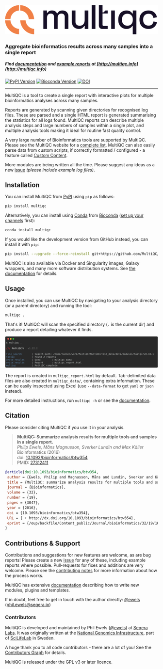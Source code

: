 <h1>
<picture>
  <source media="(prefers-color-scheme: dark)" srcset="https://github.com/MultiQC/MultiQC/raw/main/docs/images/MultiQC_logo_darkbg.png">
  <source media="(prefers-color-scheme: light)" srcset="https://github.com/MultiQC/MultiQC/raw/main/docs/images/MultiQC_logo.png">
  <img src="https://github.com/MultiQC/MultiQC/raw/main/docs/images/MultiQC_logo.png" alt="MultiQC">
</picture>
</h1>

### Aggregate bioinformatics results across many samples into a single report

##### Find [documentation](http://multiqc.info/docs) and [example reports](https://multiqc.info/example-reports/) at [http://multiqc.info](http://multiqc.info)

[![PyPI Version](https://img.shields.io/pypi/v/multiqc)](https://pypi.python.org/pypi/multiqc/)
[![Bioconda Version](https://img.shields.io/conda/v/bioconda/multiqc?label=bioconda)](https://bioconda.github.io/recipes/multiqc/README.html)
[![DOI](https://img.shields.io/badge/DOI-10.1093%2Fbioinformatics%2Fbtw354-red.svg)](http://dx.doi.org/10.1093/bioinformatics/btw354)

---

MultiQC is a tool to create a single report with interactive plots for multiple bioinformatics analyses across many samples.

Reports are generated by scanning given directories for recognised log files.
These are parsed and a single HTML report is generated summarising the statistics
for all logs found. MultiQC reports can describe multiple analysis steps and
large numbers of samples within a single plot, and multiple analysis tools making
it ideal for routine fast quality control.

A very large number of Bioinformatics tools are supported by MultiQC. Please see the MultiQC website for a [complete list](https://multiqc.info/modules/).
MultiQC can also easily parse data from custom scripts, if correctly formatted / configured - a feature called [Custom Content](https://multiqc.info/docs/custom_content/).

More modules are being written all the time. Please suggest any ideas as a new
[issue](https://github.com/MultiQC/MultiQC/issues) _(please include example log files)_.

## Installation

You can install MultiQC from [PyPI](https://pypi.python.org/pypi/multiqc/)
using `pip` as follows:

```bash
pip install multiqc
```

Alternatively, you can install using [Conda](http://anaconda.org/)
from [Bioconda](https://bioconda.github.io/) ([set up your channels](https://bioconda.github.io/#usage) first):

```bash
conda install multiqc
```

If you would like the development version from GitHub instead, you can install it with `pip`:

```bash
pip install --upgrade --force-reinstall git+https://github.com/MultiQC/MultiQC.git
```

MultiQC is also available via Docker and Singularity images, Galaxy wrappers, and
many more software distribution systems.
See [the documentation](https://multiqc.info/docs/getting_started/installation/) for details.

## Usage

Once installed, you can use MultiQC by navigating to your analysis directory
(or a parent directory) and running the tool:

```bash
multiqc .
```

That's it! MultiQC will scan the specified directory (`.` is the current dir)
and produce a report detailing whatever it finds.

<!-- RICH-CODEX fake_command: "multiqc ." -->

![`cd test_data/data/modules/fastqc/v0.10.1 && multiqc .`](https://github.com/MultiQC/MultiQC/raw/main/docs/images/screenshots/fastqc-run.svg)

The report is created in `multiqc_report.html` by default. Tab-delimited data
files are also created in `multiqc_data/`, containing extra information.
These can be easily inspected using Excel (use `--data-format` to get `yaml`
or `json` instead).

For more detailed instructions, run `multiqc -h` or see the
[documentation](http://multiqc.info/docs/#running-multiqc).

## Citation

Please consider citing MultiQC if you use it in your analysis.

> **MultiQC: Summarize analysis results for multiple tools and samples in a single report.** <br> _Philip Ewels, Måns Magnusson, Sverker Lundin and Max Käller_ <br>
> Bioinformatics (2016) <br>
> doi: [10.1093/bioinformatics/btw354](http://dx.doi.org/10.1093/bioinformatics/btw354) <br>
> PMID: [27312411](http://www.ncbi.nlm.nih.gov/pubmed/27312411)

```BibTeX
@article{doi:10.1093/bioinformatics/btw354,
 author = {Ewels, Philip and Magnusson, Måns and Lundin, Sverker and Käller, Max},
 title = {MultiQC: summarize analysis results for multiple tools and samples in a single report},
 journal = {Bioinformatics},
 volume = {32},
 number = {19},
 pages = {3047},
 year = {2016},
 doi = {10.1093/bioinformatics/btw354},
 URL = { + http://dx.doi.org/10.1093/bioinformatics/btw354},
 eprint = {/oup/backfile/Content_public/Journal/bioinformatics/32/19/10.1093_bioinformatics_btw354/3/btw354.pdf}
}
```

## Contributions & Support

Contributions and suggestions for new features are welcome, as are bug reports!
Please create a new [issue](https://github.com/MultiQC/MultiQC/issues) for any
of these, including example reports where possible.
Pull-requests for fixes and additions are very welcome.
Please see the [contributing notes](https://github.com/MultiQC/MultiQC/blob/main/.github/CONTRIBUTING.md) for more information about how the process works.

MultiQC has extensive [documentation](http://multiqc.info/docs/development/)
describing how to write new modules, plugins and templates.

If in doubt, feel free to get in touch with the author directly:
[@ewels](https://github.com/ewels) (phil.ewels@seqera.io)

### Contributors

MultiQC is developed and maintained by Phil Ewels ([@ewels](https://github.com/ewels)) at [Seqera Labs](https://seqera.io/).
It was originally written at the [National Genomics Infrastructure](https://ngisweden.scilifelab.se/), part of [SciLifeLab](https://www.scilifelab.se/) in Sweden.

A huge thank you to all code contributors - there are a lot of you!
See the [Contributors Graph](https://github.com/MultiQC/MultiQC/graphs/contributors) for details.

MultiQC is released under the GPL v3 or later licence.
